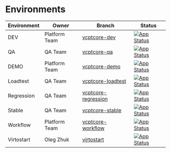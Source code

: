 # Environments

| Environment | Owner            | Branch                                                                                          |Status                                                                                                                                                                |
|-------------|------------------|-------------------------------------------------------------------------------------------------|-----------------------------------------------------------------------------------------------------------------------------------------------------------------------|
| DEV         | Platform Team    | [vcptcore-dev](https://github.com/VirtoCommerce/vc-deploy-dev/tree/vcptcore-dev)                | [![App Status](https://argo.virtocommerce.cloud/api/badge?name=vcptcore-dev&revision=true)](https://argo.virtocommerce.cloud/applications/vcptcore-dev)               |
| QA          | QA Team          | [vcptcore-qa](https://github.com/VirtoCommerce/vc-deploy-dev/tree/vcptcore-qa)                  | [![App Status](https://argo.virtocommerce.cloud/api/badge?name=vcptcore-qa&revision=true)](https://argo.virtocommerce.cloud/applications/vcptcore-qa)                 |
| DEMO        | Platform Team    | [vcptcore-demo](https://github.com/VirtoCommerce/vc-deploy-dev/tree/vcptcore-demo)              | [![App Status](https://argo.virtocommerce.cloud/api/badge?name=vcptcore-demo&revision=true)](https://argo.virtocommerce.cloud/applications/vcptcore-demo)             |
| Loadtest    | QA Team          | [vcptcore-loadtest](https://github.com/VirtoCommerce/vc-deploy-dev/tree/vcptcore-loadtest)      | [![App Status](https://argo.virtocommerce.cloud/api/badge?name=vcptcore-loadtest&revision=true)](https://argo.virtocommerce.cloud/applications/vcptcore-loadtest)     |
| Regression  | QA Team          | [vcptcore-regression](https://github.com/VirtoCommerce/vc-deploy-dev/tree/vcptcore-regression) | [![App Status](https://argo.virtocommerce.cloud/api/badge?name=vcptcore-regression&revision=true)](https://argo.virtocommerce.cloud/applications/vcptcore-regression) |
| Stable      | QA Team          | [vcptcore-stable](https://github.com/VirtoCommerce/vc-deploy-dev/tree/vcptcore-stable)         | [![App Status](https://argo.virtocommerce.cloud/api/badge?name=vcptcore-stable&revision=true)](https://argo.virtocommerce.cloud/applications/vcptcore-stable)         |
| Workflow    | Platform Team    | [vcptcore-workflow](https://github.com/VirtoCommerce/vc-deploy-dev/tree/vcptcore-workflow)      | [![App Status](https://argo.virtocommerce.cloud/api/badge?name=vcptcore-workflow&revision=true)](https://argo.virtocommerce.cloud/applications/vcptcore-workflow)     |
| Virtostart  | Oleg Zhuk        | [virtostart](https://github.com/VirtoCommerce/vc-deploy-dev/tree/virtostart)                    | [![App Status](https://argo.virtocommerce.cloud/api/badge?name=virtostart-main&revision=true)](https://argo.virtocommerce.cloud/applications/virtostart-main)         |
